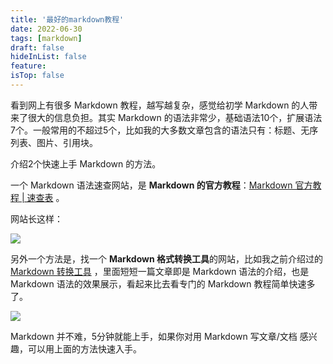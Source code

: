 ```yaml
---
title: '最好的markdown教程'
date: 2022-06-30
tags: [markdown]
draft: false
hideInList: false
feature: 
isTop: false
---
```

看到网上有很多 Markdown 教程，越写越复杂，感觉给初学 Markdown 的人带来了很大的信息负担。其实 Markdown 的语法非常少，基础语法10个，扩展语法7个。一般常用的不超过5个，比如我的大多数文章包含的语法只有：标题、无序列表、图片、引用块。

介绍2个快速上手 Markdown 的方法。

一个 Markdown 语法速查网站，是 **Markdown 的官方教程**：[Markdown 官方教程 | 速查表](https://markdown.com.cn/cheat-sheet.html#总览) 。

网站长这样：

![](https://s2.loli.net/2022/06/30/u7xE4orV8qfBUaD.png)

另外一个方法是，找一个 **Markdown 格式转换工具**的网站，比如我之前介绍过的 [Markdown 转换工具](https://md.qikqiak.com) ，里面短短一篇文章即是 Markdown 语法的介绍，也是 Markdown 语法的效果展示，看起来比去看专门的 Markdown 教程简单快速多了。

![](https://s2.loli.net/2022/06/30/OAP2yRHia1BLdVr.png)

Markdown 并不难，5分钟就能上手，如果你对用 Markdown 写文章/文档 感兴趣，可以用上面的方法快速入手。